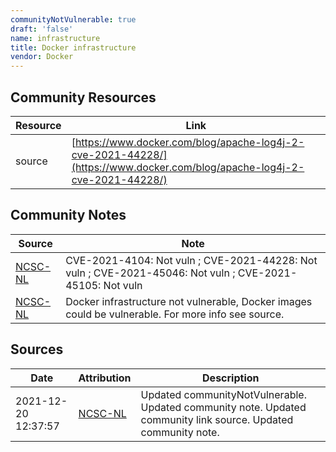 ```yaml
---
communityNotVulnerable: true
draft: 'false'
name: infrastructure
title: Docker infrastructure
vendor: Docker
---
```



## Community Resources
| Resource | Link |
| --- | --- |
| source | [https://www.docker.com/blog/apache-log4j-2-cve-2021-44228/](https://www.docker.com/blog/apache-log4j-2-cve-2021-44228/) |

## Community Notes
| Source | Note |
| --- | --- |
| [NCSC-NL](https://github.com/NCSC-NL/log4shell/blob/main/software/README.md) | CVE-2021-4104: Not vuln ; CVE-2021-44228: Not vuln ; CVE-2021-45046: Not vuln ; CVE-2021-45105: Not vuln </ul> |
| [NCSC-NL](https://github.com/NCSC-NL/log4shell/blob/main/software/README.md) | Docker infrastructure not vulnerable, Docker images could be vulnerable. For more info see source. |

## Sources
| Date | Attribution | Description |
| --- | --- | --- |
| 2021-12-20 12:37:57 | [NCSC-NL](https://github.com/NCSC-NL/log4shell/blob/main/software/README.md) | Updated communityNotVulnerable. Updated community note. Updated community link source. Updated community note.  |
